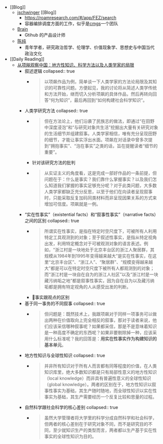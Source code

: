 - [[Blog]]
	- [jschwinger](https://github.com/jschwinger233/jschwinger23.github.io/tree/master/_posts) [[Blog]]
		- https://roamresearch.com/#/app/FEZ/search
		- 容器编排调度方面的工作，似乎是[cmgs](https://cmgs.me/)一个团队
	- [Brain](https://brianlovin.com/)
		- Gtihub 的产品设计师
	- [陈纯](https://matters.news/@byron808)
		- 青年学者，研究政治哲学、伦理学、价值现象学、思想史与中国当代政治文化
- [[Daily Reading]]
	- [从项飚观察中国：地方性知识、科学方法以及人类学家的局限](https://getpocket.com/zh/read/3581805678)
		- 叙述逻辑
		  collapsed:: true
			- > 以项飙作品为例，简单谈一下人类学家的方法论局限及其知识的可靠性问题。方便起见，我的讨论将从简述人类学传统和方法开始，继而切入分析项飙的具体作品，然后再转向回答“何为知识”，最后再回到“如何构建社会科学知识”。
		- 人类学研究方法
		  collapsed:: true
			- > 但在方法论上，他们沿袭了民族志的做法，即通过“在田野中深度浸泡”和“与研究对象共生活”挖掘出大量有关研究对象的生活细节并组建叙事。人类学家相信，唯有充分呈现田野的细节，才能让事实浮出水面。项飙在对话录中曾多次提到“拥抱事实”、“泡在事实”之类的话，旨在提醒读者“细节的重要”。
			- 针对该研究方法的批判
			- > 从实证主义的角度看，这是完成一部好作品的一条前提，但问题在于：什么是事实？我们靠什么掌握事实？以及我们怎么知道我们掌握的事实足够充分呢？对于此类问题，大多数人类学家都缺乏充分反思，以至于他们在向读者呈现叙事时，只能采取反复加码同类材料而非呈现因果关系的方式来增加可信度。项飙就是一例。
		- “实在性事实”（existential facts）和“叙事性事实”（narrative facts）之间的区别
		  collapsed:: true
			- > 所谓实在性事实，是指在特定时空尺度下，可被所有人利用特定工具观测到的对象；至于叙述性事实，是指从特定视角出发，利用特定概念对于可被观测对象的语言表述。例如，“浙江村是一块地处于北京丰台区的浙江人聚居群，其规模从1984年到1995年变得越来越大”是实在性事实，在这里“北京丰台区”、“浙江人”、“聚居群”、“规模变得越来越大”都是可以在特定时空尺度下被所有人都观测到的对象；而“浙江村是一块自在自为的浙江人社区”以及“浙江村是一块藏污纳垢之地”都是叙事性事实，因为自在自为以及藏污纳垢都是拥有特定视角的人从感受出发的判断。
			- 事实跟观点的区别
		- 基于同一事务的不同叙事
		  collapsed:: true
			- > 但问题是：既然技术上，我跟项飙对于同样一项事务可以做出两种在价值取向上完全相反的叙事，那对于读者来说，他们应该采信哪种叙事呢？如果都采信，那是不是意味着知识是一种高度不确定的东西呢？如果非要剔除掉一种，应该采用什么标准呢？我的回答是：**用实在性事实作为构建知识的基本单元**。
		- 地方性知识与全球性知识
		  collapsed:: true
			- > 并非所有知识对于所有人而言都有同等程度的价值，在人类知识库里，绝大多数知识都是只有局部性意义的地方性知识（local knowledge）而非具有普遍性意义的全球性知识（global knowledge）。两者的区别在于，地方性知识以叙事性事实为基础，其生产随时随地，而全球性知识以实在性事实为基础，其生产需要经历一个反复比较和思量的过程。
		- 自然科学跟社会科学的核心差别
		  collapsed:: true
			- > 虽然大学管理者将大学里的科学分成自然科学和社会科学，但两者的核心差别在于研究对象不同，而不是研究目的不同，至少就知识生产的类型而言，两者都以生产基于实在性事实的全球性知识为目的。